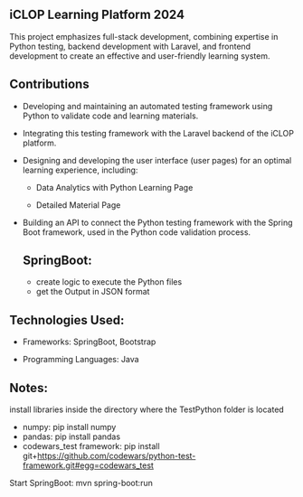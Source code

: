 

## iCLOP Learning Platform 2024

This project emphasizes full-stack development, combining expertise in Python testing, backend development with Laravel, and frontend development to create an effective and user-friendly learning system.

## Contributions
- Developing and maintaining an automated testing framework using Python to validate code and learning materials.

- Integrating this testing framework with the Laravel backend of the iCLOP platform.

- Designing and developing the user interface (user pages) for an optimal learning experience, including:

    - Data Analytics with Python Learning Page

    - Detailed Material Page

- Building an API to connect the Python testing framework with the Spring Boot framework, used in the Python code validation process.
  
  ## SpringBoot: 
    - create logic to execute the Python files
    - get the Output in JSON format

## Technologies Used:
- Frameworks: SpringBoot, Bootstrap

- Programming Languages: Java


## Notes:


install libraries inside the directory where the TestPython folder is located
- numpy: pip install numpy
- pandas: pip install pandas
- codewars_test framework: pip install git+https://github.com/codewars/python-test-framework.git#egg=codewars_test              

Start SpringBoot: mvn spring-boot:run
